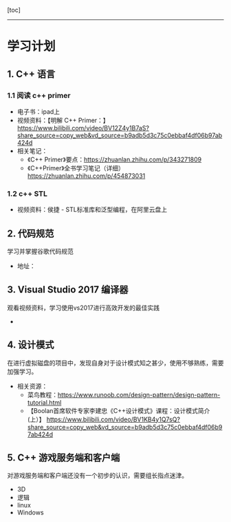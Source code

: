 [toc]

---
# 学习计划

## 1. C++ 语言

### 1.1 阅读 c++ primer

- 电子书：ipad上
- 视频资料：【明解 C++ Primer：】 https://www.bilibili.com/video/BV12Z4y1B7aS?share_source=copy_web&vd_source=b9adb5d3c75c0ebbaf4df06b97ab424d
- 相关笔记：
    - 《C++ Primer》要点：https://zhuanlan.zhihu.com/p/343271809
    - 《C++Primer》全书学习笔记（详细）https://zhuanlan.zhihu.com/p/454873031

### 1.2 c++ STL
- 视频资料：侯捷 - STL标准库和泛型编程，在阿里云盘上

## 2. 代码规范

学习并掌握谷歌代码规范

- 地址：


## 3. Visual Studio 2017 编译器

观看视频资料，学习使用vs2017进行高效开发的最佳实践

- 

## 4. 设计模式

在进行虚拟磁盘的项目中，发现自身对于设计模式知之甚少，使用不够熟练，需要加强学习。

- 相关资源：
    - 菜鸟教程：https://www.runoob.com/design-pattern/design-pattern-tutorial.html
    - 【Boolan首席软件专家李建忠《C++设计模式》课程：设计模式简介(上）】 https://www.bilibili.com/video/BV1KB4y1Q7sQ?share_source=copy_web&vd_source=b9adb5d3c75c0ebbaf4df06b97ab424d

## 5. C++ 游戏服务端和客户端

对游戏服务端和客户端还没有一个初步的认识，需要组长指点迷津。

- 3D
- 逻辑
- linux
- Windows